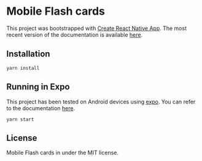 # Mobile Flash cards

This project was bootstrapped with [Create React Native App](https://github.com/react-community/create-react-native-app).
The most recent version of the documentation is available [here](https://github.com/react-community/create-react-native-app/blob/master/react-native-scripts/template/README.md).

## Installation

`yarn install`

## Running in Expo
This project has been tested on Android devices using [expo](https://github.com/expo/expo).
You can refer to the documentation [here](https://docs.expo.io/versions/latest/index.html).

`yarn start`

## License
Mobile Flash cards in under the MIT license.
